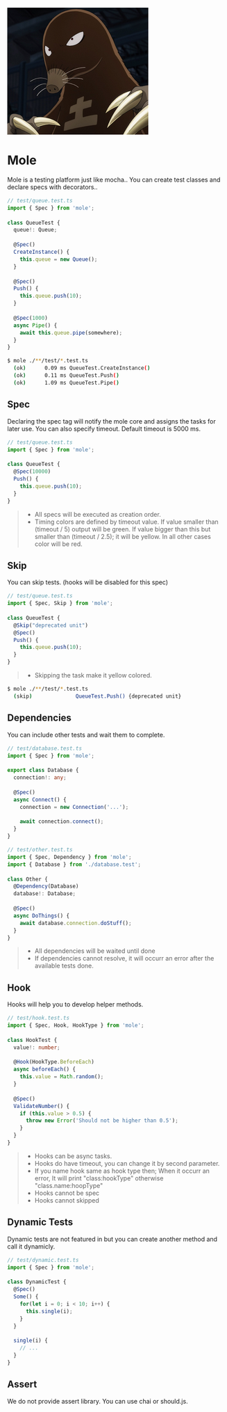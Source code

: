 ![](docs/mole.png)

Mole
==========

Mole is a testing platform just like mocha.. You can create test classes and declare specs with decorators..

```ts
// test/queue.test.ts
import { Spec } from 'mole';

class QueueTest {
  queue!: Queue;

  @Spec()
  CreateInstance() {
    this.queue = new Queue();  
  }

  @Spec()
  Push() {
    this.queue.push(10);
  }

  @Spec(1000)
  async Pipe() {
    await this.queue.pipe(somewhere);
  }
}
```

```bash
$ mole ./**/test/*.test.ts
  (ok)      0.09 ms QueueTest.CreateInstance()
  (ok)      0.11 ms QueueTest.Push()
  (ok)      1.09 ms QueueTest.Pipe()
```

## Spec

Declaring the spec tag will notify the mole core and assigns the tasks for later use. You can also specify timeout. Default timeout is 5000 ms.

```ts
// test/queue.test.ts
import { Spec } from 'mole';

class QueueTest {
  @Spec(10000)
  Push() {
    this.queue.push(10);
  }
}
```

> * All specs will be executed as creation order.
> * Timing colors are defined by timeout value. If value smaller than (timeout / 5) output will be green. If value bigger than this but smaller than (timeout / 2.5); it will be yellow. In all other cases color will be red.


## Skip

You can skip tests. (hooks will be disabled for this spec)

```ts
// test/queue.test.ts
import { Spec, Skip } from 'mole';

class QueueTest {
  @Skip("deprecated unit")
  @Spec()
  Push() {
    this.queue.push(10);
  }
}
```

> * Skipping the task make it yellow colored.

```bash
$ mole ./**/test/*.test.ts
  (skip)              QueueTest.Push() {deprecated unit}
```


## Dependencies

You can include other tests and wait them to complete.

```ts
// test/database.test.ts
import { Spec } from 'mole';

export class Database {
  connection!: any;

  @Spec() 
  async Connect() {
    connection = new Connection('...');

    await connection.connect();
  }
}
```

```ts
// test/other.test.ts
import { Spec, Dependency } from 'mole';
import { Database } from './database.test';

class Other {
  @Dependency(Database)
  database!: Database;

  @Spec() 
  async DoThings() {
    await database.connection.doStuff();
  }
}
```

> * All dependencies will be waited until done
> * If dependencies cannot resolve, it will occurr an error after the available tests done.

## Hook

Hooks will help you to develop helper methods.

```ts
// test/hook.test.ts
import { Spec, Hook, HookType } from 'mole';

class HookTest {
  value!: number;

  @Hook(HookType.BeforeEach)
  async beforeEach() {
    this.value = Math.random();
  }

  @Spec()
  ValidateNumber() {
    if (this.value > 0.5) {
      throw new Error('Should not be higher than 0.5');
    }
  }
}
```

> * Hooks can be async tasks.
> * Hooks do have timeout, you can change it by second parameter.
> * If you name hook same as hook type then; When it occurr an error, It will print "class:hookType" otherwise "class.name:hoopType"
> * Hooks cannot be spec
> * Hooks cannot skipped

## Dynamic Tests

Dynamic tests are not featured in but you can create another method and call it dynamicly.


```ts
// test/dynamic.test.ts
import { Spec } from 'mole';

class DynamicTest {
  @Spec()
  Some() {
    for(let i = 0; i < 10; i++) {
      this.single(i);
    }
  }

  single(i) {
    // ...    
  }
}
```

## Assert

We do not provide assert library. You can use chai or should.js.

